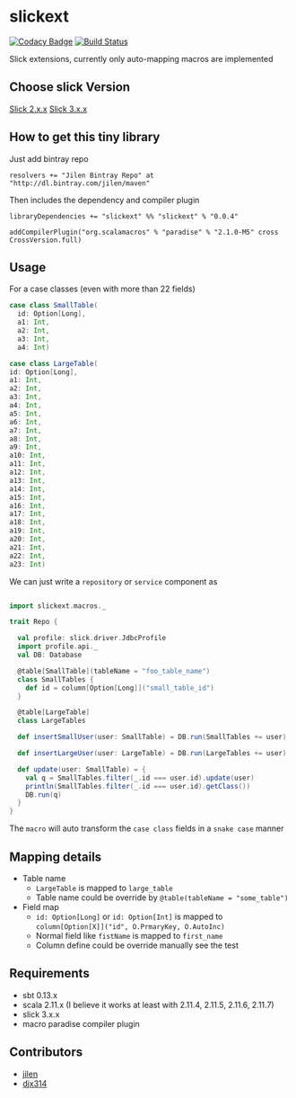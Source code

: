 # slickext
[![Codacy Badge](https://www.codacy.com/project/badge/838cc1f9b9ae4397a3961f9fb1a790fa)](https://www.codacy.com/app/jilen-zhang/slickext)
[![Build Status](https://travis-ci.org/jilen/slickext.svg?branch=master)](https://travis-ci.org/jilen/slickext)

Slick extensions, currently only auto-mapping macros are implemented

## Choose slick Version
[Slick 2.x.x](https://github.com/jilen/slickext/tree/v0.0.2)
[Slick 3.x.x](https://github.com/jilen/slickext)



## How to get this tiny library
Just add bintray repo
```
resolvers += "Jilen Bintray Repo" at "http://dl.bintray.com/jilen/maven"
```
Then includes the dependency and compiler plugin
```
libraryDependencies += "slickext" %% "slickext" % "0.0.4"

addCompilerPlugin("org.scalamacros" % "paradise" % "2.1.0-M5" cross CrossVersion.full)
```
## Usage

For a case classes (even with more than 22 fields)
```scala
case class SmallTable(
  id: Option[Long],
  a1: Int,
  a2: Int,
  a3: Int,
  a4: Int)
```
```scala
case class LargeTable(
id: Option[Long],
a1: Int,
a2: Int,
a3: Int,
a4: Int,
a5: Int,
a6: Int,
a7: Int,
a8: Int,
a9: Int,
a10: Int,
a11: Int,
a12: Int,
a13: Int,
a14: Int,
a15: Int,
a16: Int,
a17: Int,
a18: Int,
a19: Int,
a20: Int,
a21: Int,
a22: Int,
a23: Int)
```

We can just write a `repository` or `service` component as
```scala

import slickext.macros._

trait Repo {

  val profile: slick.driver.JdbcProfile
  import profile.api._
  val DB: Database

  @table[SmallTable](tableName = "foo_table_name")
  class SmallTables {
    def id = column[Option[Long]]("small_table_id")
  }

  @table[LargeTable]
  class LargeTables

  def insertSmallUser(user: SmallTable) = DB.run(SmallTables += user)

  def insertLargeUser(user: LargeTable) = DB.run(LargeTables += user)

  def update(user: SmallTable) = {
    val q = SmallTables.filter(_.id === user.id).update(user)
    println(SmallTables.filter(_.id === user.id).getClass())
    DB.run(q)
  }
}
```

The `macro` will auto transform the `case class` fields in a `snake case` manner

## Mapping details
+ Table name
  * `LargeTable` is mapped to `large_table`
  * Table name could be override by `@table(tableName = "some_table")`
+ Field map
  * `id: Option[Long]` or `id: Option[Int]` is mapped to `column[Option[X]]("id", O.PrmaryKey, O.AutoInc)`
  * Normal field like `fistName` is mapped to `first_name`
  * Column define could be override manually see the test



## Requirements
+ sbt 0.13.x
+ scala 2.11.x (I believe it works at least with 2.11.4, 2.11.5, 2.11.6, 2.11.7)
+ slick 3.x.x
+ macro paradise compiler plugin




## Contributors
+ [jilen](https://github.com/jilen)
+ [djx314](https://github.com/djx314)

